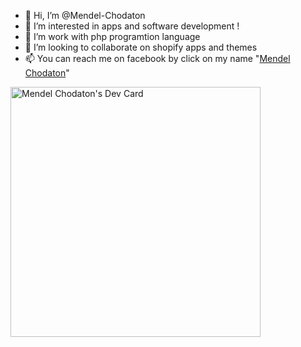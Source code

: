 - 👋 Hi, I’m @Mendel-Chodaton
- 👀 I’m interested in apps and software development !
- 🌱 I’m work with php programtion language 
- 💞️ I’m looking to collaborate on shopify apps and themes
- 📫 You can reach me on facebook by click on my name "<a data-turbo-frame="repo-content-turbo-frame" href="https://web.facebook.com/Mendel.chodaton.13"><span>Mendel Chodaton</span></a>"

<!--
Mendel-Chodaton/Mendel-Chodaton is a ✨ special ✨ repository because its `README.md` (this file) appears on your GitHub profile.
You can click the Preview link to take a look at your changes.
--->

<a href="https://app.daily.dev/Mendel13"><img src="https://api.daily.dev/devcards/7890ca02a4d84b86bebcd549b780d224.png?r=rlq" width="400" alt="Mendel Chodaton's Dev Card"/></a>
